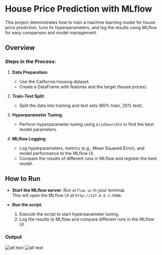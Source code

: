# House Price Prediction with MLflow

This project demonstrates how to train a machine learning model for house price prediction, tune its hyperparameters, and log the results using MLflow for easy comparison and model management.

## Overview

### Steps in the Process:
1. **Data Preparation**:
   - Use the California housing dataset.
   - Create a DataFrame with features and the target (house prices).

2. **Train-Test Split**:
   - Split the data into training and test sets (80% train, 20% test).

3. **Hyperparameter Tuning**:
   - Perform hyperparameter tuning using `GridSearchCV` to find the best model parameters.

4. **MLflow Logging**:
   - Log hyperparameters, metrics (e.g., Mean Squared Error), and model performance to the MLflow UI.
   - Compare the results of different runs in MLflow and register the best model.

## How to Run

- **Start the MLflow server**: Run `mlflow ui` in your terminal.  
  This will open the MLflow UI at `http://127.0.0.1:5000`.

- **Run the script**:
   1. Execute the script to start hyperparameter tuning.
   2. Log the results to MLflow and compare different runs in the MLflow UI.

### Output 
![alt text](image.png)
![alt text](image-1.png)